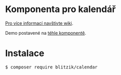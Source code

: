 <h1>Komponenta pro kalendář</h1>

<a href="https://github.com/blitzik/calendar/wiki">Pro více informací navštivte wiki</a>.

Demo postavené na <a href="http://calendardemo.alestichava.cz/">téhle komponentě</a>. 

<h1>Instalace</h1>

<pre>$ composer require blitzik/calendar</pre>
